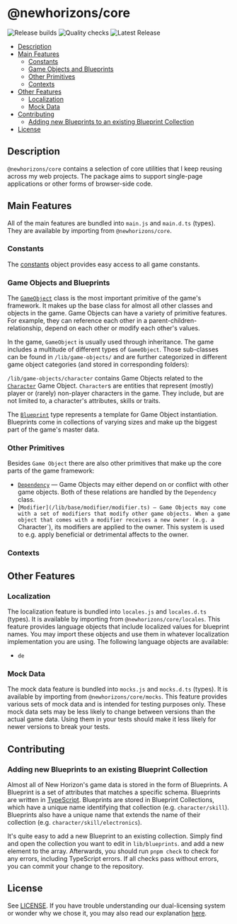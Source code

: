 # @newhorizons/core

![Release builds](https://github.com/satellite-games/newhorizons-core/actions/workflows/release.yml/badge.svg)
![Quality checks](https://github.com/satellite-games/newhorizons-core/actions/workflows/main.yml/badge.svg)
![Latest Release](https://img.shields.io/github/v/release/satellite-games/newhorizons-core)

<!-- vscode-markdown-toc -->

- [Description](#Description)
- [Main Features](#MainFeatures)
  - [Constants](#Constants)
  - [Game Objects and Blueprints](#GameObjectsandBlueprints)
  - [Other Primitives](#OtherPrimitives)
  - [Contexts](#Contexts)
- [Other Features](#OtherFeatures)
  - [Localization](#Localization)
  - [Mock Data](#MockData)
- [Contributing](#Contributing)
  - [Adding new Blueprints to an existing Blueprint Collection](#AddingnewBlueprintstoanexistingBlueprintCollection)
- [License](#License)

<!-- vscode-markdown-toc-config
	numbering=false
	autoSave=true
	/vscode-markdown-toc-config -->
<!-- /vscode-markdown-toc -->

## <a name='Description'></a>Description

`@newhorizons/core` contains a selection of core utilities that I keep reusing across my web projects. The package aims to support single-page applications or other forms of browser-side code.

## <a name='MainFeatures'></a>Main Features

All of the main features are bundled into `main.js` and `main.d.ts` (types). They are available by importing from `@newhorizons/core`.

### <a name='Constants'></a>Constants

The [constants](/lib/constants/index.ts) object provides easy access to all game constants.

### <a name='GameObjectsandBlueprints'></a>Game Objects and Blueprints

The [`GameObject`](/lib/base/game-object/game-object.ts) class is the most important primitive of the game's framework. It makes up the base class for almost all other classes and objects in the game. Game Objects can have a variety of primitive features. For example, they can reference each other in a parent-children-relationship, depend on each other or modify each other's values.

In the game, `GameObject` is usually used through inheritance. The game includes a multitude of different types of `GameObject`. Those sub-classes can be found in `/lib/game-objects/` and are further categorized in different game object categories (and stored in corresponding folders):

`/lib/game-objects/character` contains Game Objects related to the [`Character`](/lib/character/character.go.ts) Game Object. `Character`s are entities that represent (mostly) player or (rarely) non-player characters in the game. They include, but are not limited to, a character's attributes, skills or traits.

The [`Blueprint`](/lib/base//game-object/types.ts) type represents a template for Game Object instantiation. Blueprints come in collections of varying sizes and make up the biggest part of the game's master data.

### <a name='OtherPrimitives'></a>Other Primitives

Besides `Game Object` there are also other primitives that make up the core parts of the game framework:

- [`Dependency`](/lib/base/dependency/dependency.ts) — Game Objects may either depend on or conflict with other game objects. Both of these relations are handled by the `Dependency` class.
- [`Modifier](/lib/base/modifier/modifier.ts) — Game Objects may come with a set of modifiers that modify other game objects. When a game object that comes with a modifier receives a new owner (e.g. a `Character`), its modifiers are applied to the owner. This system is used to e.g. apply beneficial or detrimental affects to the owner.

### <a name='Contexts'></a>Contexts

## <a name='OtherFeatures'></a>Other Features

### <a name='Localization'></a>Localization

The localization feature is bundled into `locales.js` and `locales.d.ts` (types). It is available by importing from `@newhorizons/core/locales`. This feature provides language objects that include localized values for blueprint names. You may import these objects and use them in whatever localization implementation you are using. The following language objects are available:

- `de`

### <a name='MockData'></a>Mock Data

The mock data feature is bundled into `mocks.js` and `mocks.d.ts` (types). It is available by importing from `@newhorizons/core/mocks`. This feature provides various sets of mock data and is intended for testing purposes only. These mock data sets may be less likely to change between versions than the actual game data. Using them in your tests should make it less likely for newer versions to break your tests.

## <a name='Contributing'></a>Contributing

### <a name='AddingnewBlueprintstoanexistingBlueprintCollection'></a>Adding new Blueprints to an existing Blueprint Collection

Almost all of New Horizon's game data is stored in the form of Blueprints. A Blueprint is a set of attributes that matches a specific schema. Blueprints are written in [TypeScript](https://www.typescriptlang.org/). Blueprints are stored in Blueprint Collections, which have a unique name identifying that collection (e.g. `character/skill`). Blueprints also have a unique name that extends the name of their collection (e.g. `character/skill/electronics`).

It's quite easy to add a new Blueprint to an existing collection. Simply find and open the collection you want to edit in `lib/blueprints`. and add a new element to the array. Afterwards, you should run `pnpm check` to check for any errors, including TypeScript errors. If all checks pass without errors, you can commit your change to the repository.

## <a name='License'></a>License

See [LICENSE](/LICENSE.md). If you have trouble understanding our dual-licensing system or wonder why we chose it, you may also read our explanation [here](https://github.com/satellite-games#-licensing).
